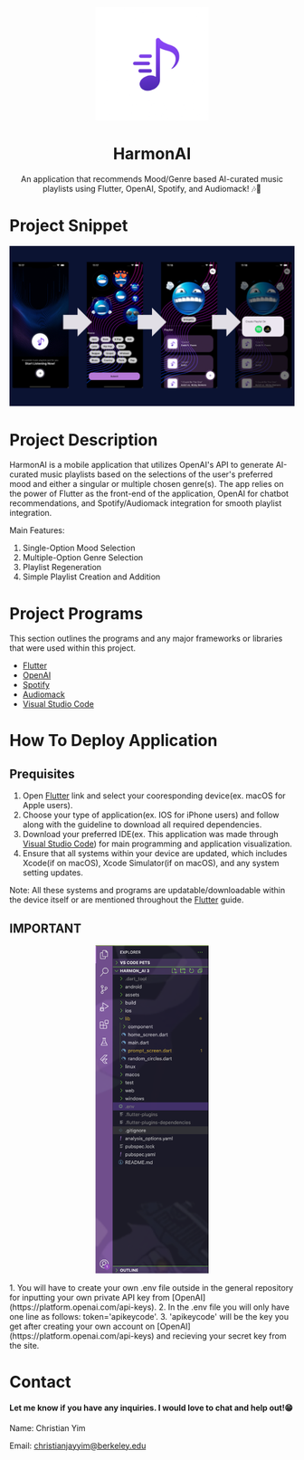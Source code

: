 <p align="center">
  <img src="assets/images/harmonailogo.png" alt="HarmonAI Logo" width="200"/>
</p>

<h1 align="center">HarmonAI</h1>

<p align="center">
  An application that recommends Mood/Genre based AI-curated music playlists using Flutter, OpenAI, Spotify, and Audiomack! 🎶🤖
</p>

# Project Snippet

![HarmonAI Banner](assets/images/harmonai_snippet.png)


# Project Description

HarmonAI is a mobile application that utilizes OpenAI's API to generate AI-curated music playlists based on 
the selections of the user's preferred mood and either a singular or multiple chosen genre(s). The app relies
on the power of Flutter as the front-end of the application, OpenAI for chatbot recommendations, and Spotify/Audiomack 
integration for smooth playlist integration. 

Main Features:
  1. Single-Option Mood Selection
  2. Multiple-Option Genre Selection
  3. Playlist Regeneration
  4. Simple Playlist Creation and Addition

# Project Programs
This section outlines the programs and any major frameworks or libraries that were used within this project.

- [Flutter](https://docs.flutter.dev/get-started/install)
- [OpenAI](https://platform.openai.com/api-keys)
- [Spotify](https://developer.spotify.com/dashboard)
- [Audiomack](https://audiomack.com/labtestingapi/song/easy-lab-testing-api)
- [Visual Studio Code](https://code.visualstudio.com/)

# How To Deploy Application

## Prequisites
  1. Open [Flutter](https://docs.flutter.dev/get-started/install) link and select your cooresponding device(ex. macOS for Apple users).
  2. Choose your type of application(ex. IOS for iPhone users) and follow along with the guideline to download all required dependencies.
  3. Download your preferred IDE(ex. This application was made through [Visual Studio Code](https://code.visualstudio.com/)) for main programming and application visualization.
  4. Ensure that all systems within your device are updated, which includes Xcode(if on macOS), Xcode Simulator(if on macOS), and any system setting updates.

Note: All these systems and programs are updatable/downloadable within the device itself or are mentioned throughout the [Flutter](https://docs.flutter.dev/get-started/install) guide.

## IMPORTANT
<p align="center">
  <img src="assets/images/envexample.png" alt="env example" width="200"/>
</p>
1. You will have to create your own .env file outside in the general repository for inputting your own private API key from [OpenAI](https://platform.openai.com/api-keys).
2. In the .env file you will only have one line as follows: token='apikeycode'.
3. 'apikeycode' will be the key you get after creating your own account on [OpenAI](https://platform.openai.com/api-keys) and recieving your secret key from the site. 

# Contact
#### Let me know if you have any inquiries. I would love to chat and help out!😁
Name: Christian Yim

Email: christianjayyim@berkeley.edu

